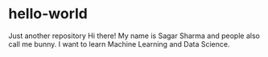 # hello-world
Just another repository
Hi there! My name is Sagar Sharma and people also call me bunny.
I want to learn Machine Learning and Data Science. 
